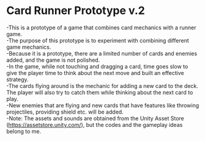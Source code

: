 # Card Runner Prototype v.2
-This is a prototype of a game that combines card mechanics with a runner game. <br>
-The purpose of this prototype is to experiment with combining different game mechanics. <br>
-Because it is a prototype, there are a limited number of cards and enemies added, and the game is not polished. <br>
-In the game, while not touching and dragging a card, time goes slow to give the player time to think about the next move and built an effective strategy. <br>
-The cards flying around is the mechanic for adding a new card to the deck. The player will also try to catch them while thinking about the next card to play. <br>
-New enemies that are flying and new cards that have features like throwing projectiles, providing shield etc. will be added. <br>
-Note: The assets and sounds are obtained from the Unity Asset Store (https://assetstore.unity.com/), but the codes and the gameplay ideas belong to me.
